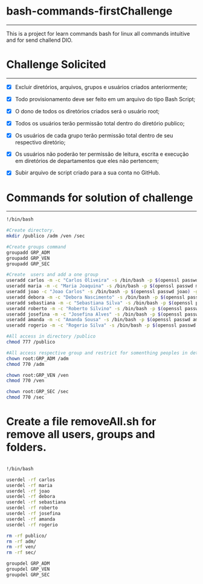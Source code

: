 # bash-commands-firstChallenge
____________________________________________________________________________________________________________________________________________________

This is a project for learn commands bash for linux all commands intuitive and for send challend DIO.

# Challenge Solicited
____________________________________________________________________________________________________________________________________________________

 - [x] Excluir diretórios, arquivos, grupos e usuários criados anteriormente;
 
 - [x] Todo provisionamento deve ser feito em um arquivo do tipo Bash Script;
 
 - [x] O dono de todos os diretórios criados será o usuário root;
 
 - [x] Todos os usuários terão permissão total dentro do diretório publico;
 
 - [x] Os usuários de cada grupo terão permissão total dentro de seu respectivo diretório;
 
 - [x] Os usuários não poderão ter permissão de leitura, escrita e execução em diretórios de departamentos que eles não pertencem;
 
 - [x] Subir arquivo de script criado para a sua conta no GitHub.


# Commands for solution of challenge

____________________________________________________________________________________________________________________________________________________
```bash
!/bin/bash

#Create directory.
mkdir /publico /adm /ven /sec

#Create groups command
groupadd GRP_ADM
groupadd GRP_VEN
groupadd GRP_SEC

#Create  users and add a one group
useradd carlos -m -c "Carlos Oliveira" -s /bin/bash -p $(openssl passwd carlos) -g GRP_ADM 
useradd maria -m -c "Maria Joaquina" -s /bin/bash -p $(openssl passwd maria) -g GRP_ADM
useradd joao -c "Joao Carlos" -s /bin/bash -p $(openssl passwd joao) -g GRP_ADM
useradd debora -m -c "Debora Nascimento" -s /bin/bash -p $(openssl passwd debora) -g GRP_VEN 
useradd sebastiana -m -c "Sebastiana Silva" -s /bin/bash -p $(openssl passwd sebastiana) -g GRP_VEN
useradd roberto -m -c "Roberto Silvino" -s /bin/bash -p $(openssl passwd roberto) -g GRP_VEN
useradd josefina -m -c "Josefina Alves" -s /bin/bash -p $(openssl passwd josefina) -g GRP_SEC
useradd amanda -m -c "Amanda Sousa" -s /bin/bash -p $(openssl passwd amanda) -g GRP_SEC
useradd rogerio -m -c "Rogerio Silva" -s /bin/bash -p $(openssl passwd rogerio) -g GRP_SEC

#All access in directory /publico
chmod 777 /publico

#All access respective group and restrict for somenthing peoples in determinate group of directory
chown root:GRP_ADM /adm
chmod 770 /adm

chown root:GRP_VEN /ven
chmod 770 /ven

chown root:GRP_SEC /sec
chmod 770 /sec

```

# Create a file removeAll.sh for remove all users, groups and folders.
```bash

!/bin/bash

userdel -rf carlos
userdel -rf maria
userdel -rf joao
userdel -rf debora
userdel -rf sebastiana
userdel -rf roberto
userdel -rf josefina
userdel -rf amanda
userdel -rf rogerio

rm -rf publico/
rm -rf adm/
rm -rf ven/
rm -rf sec/

groupdel GRP_ADM
groupdel GRP_VEN
groupdel GRP_SEC

```
